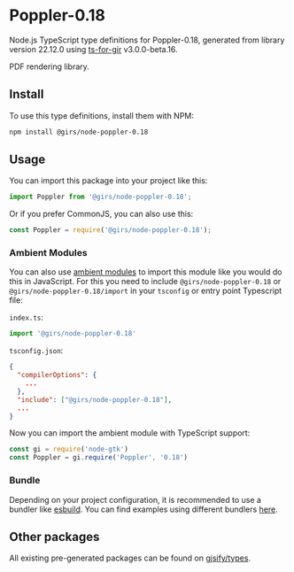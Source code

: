 
# Poppler-0.18

Node.js TypeScript type definitions for Poppler-0.18, generated from library version 22.12.0 using [ts-for-gir](https://github.com/gjsify/ts-for-gir) v3.0.0-beta.16.

PDF rendering library.

## Install

To use this type definitions, install them with NPM:
```bash
npm install @girs/node-poppler-0.18
```

## Usage

You can import this package into your project like this:
```ts
import Poppler from '@girs/node-poppler-0.18';
```

Or if you prefer CommonJS, you can also use this:
```ts
const Poppler = require('@girs/node-poppler-0.18');
```

### Ambient Modules

You can also use [ambient modules](https://github.com/gjsify/ts-for-gir/tree/main/packages/cli#ambient-modules) to import this module like you would do this in JavaScript.
For this you need to include `@girs/node-poppler-0.18` or `@girs/node-poppler-0.18/import` in your `tsconfig` or entry point Typescript file:

`index.ts`:
```ts
import '@girs/node-poppler-0.18'
```

`tsconfig.json`:
```json
{
  "compilerOptions": {
    ...
  },
  "include": ["@girs/node-poppler-0.18"],
  ...
}
```

Now you can import the ambient module with TypeScript support: 

```ts
const gi = require('node-gtk')
const Poppler = gi.require('Poppler', '0.18')
```


### Bundle

Depending on your project configuration, it is recommended to use a bundler like [esbuild](https://esbuild.github.io/). You can find examples using different bundlers [here](https://github.com/gjsify/ts-for-gir/tree/main/examples).

## Other packages

All existing pre-generated packages can be found on [gjsify/types](https://github.com/gjsify/types).

